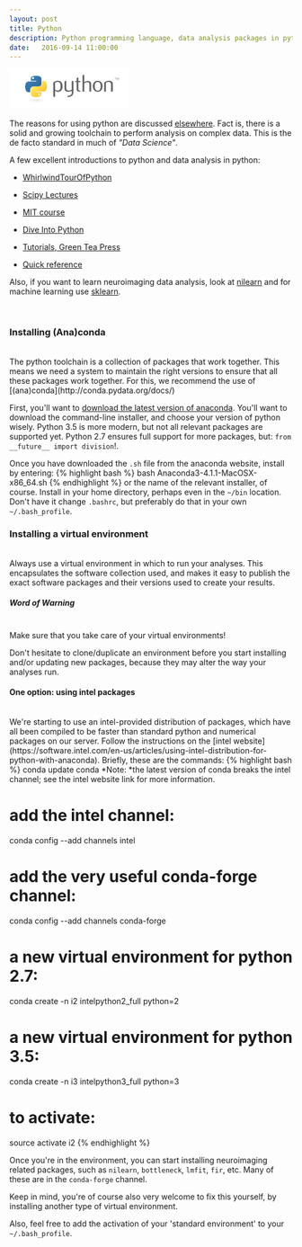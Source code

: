 ```yaml
---
layout: post
title: Python
description: Python programming language, data analysis packages in python and toolchain install on Aeneas/Ascanius.
date:   2016-09-14 11:00:00
---
```


<img class="col one right" src="/img/IT/python-logo.png">

The reasons for using python are discussed [elsewhere](http://journal.frontiersin.org/researchtopic/8/python-in-neuroscience). Fact is, there is a solid and growing toolchain to perform analysis on complex data. This is the de facto standard in much of *"Data Science"*. 
<br />

A few excellent introductions to python and data analysis in python:

- [WhirlwindTourOfPython](https://github.com/jakevdp/WhirlwindTourOfPython)

- [Scipy Lectures](http://scipy-lectures.github.io/)

- [MIT course](http://ocw.mit.edu/courses/electrical-engineering-and-computer-scince/6-00-introduction-to-computer-science-and-programming-fall-2008/vido-lectures/)

- [Dive Into Python](http://www.diveintopython.net/)

- [Tutorials, Green Tea Press](http://www.greenteapress.com/)

- [Quick reference](http://rgruet.free.fr/PQR27/PQR2.7.html)


Also, if you want to learn neuroimaging data analysis, look at [nilearn](https://nilearn.github.io) and for machine learning use [sklearn](http://scikit-learn.org/stable/).

<br />

### Installing (Ana)conda
<br />
The python toolchain is a collection of packages that work together. This means we need a system to maintain the right versions to ensure that all these packages work together. For this, we recommend the use of [(ana)conda](http://conda.pydata.org/docs/)
<br />

First, you'll want to [download the latest version of anaconda](https://www.continuum.io/downloads). You'll want to download the command-line installer, and choose your version of python wisely. Python 3.5 is more modern, but not all relevant packages are supported yet. Python 2.7 ensures full support for more packages, but: `from __future__ import division`!. 

Once you have downloaded the `.sh` file from the anaconda website, install by entering:
{% highlight bash %}
bash Anaconda3-4.1.1-MacOSX-x86_64.sh 
{% endhighlight %}
or the name of the relevant installer, of course. Install in your home directory, perhaps even in the `~/bin` location. Don't have it change `.bashrc`, but preferably do that in your own `~/.bash_profile`. 

### Installing a virtual environment
<br />
Always use a virtual environment in which to run your analyses. This encapsulates the software collection used, and makes it easy to publish the exact software packages and their versions used to create your results. 

##### Word of Warning
<br />
Make sure that you take care of your virtual environments!

Don't hesitate to clone/duplicate an environment before you start installing and/or updating new packages, because they may alter the way your analyses run.

#### One option: using intel packages
<br />
We're starting to use an intel-provided distribution of packages, which have all been compiled to be faster than standard python and numerical packages on our server. Follow the instructions on the [intel website](https://software.intel.com/en-us/articles/using-intel-distribution-for-python-with-anaconda).
Briefly, these are the commands:
{% highlight bash %}
conda update conda
*Note: *the latest version of conda breaks the intel channel; see the intel website link for more information.

# add the intel channel:
conda config --add channels intel

# add the very useful conda-forge channel:
conda config --add channels conda-forge

# a new virtual environment for python 2.7:
conda create -n i2 intelpython2_full python=2

# a new virtual environment for python 3.5:
conda create -n i3 intelpython3_full python=3

# to activate:
source activate i2
{% endhighlight %}

Once you're in the environment, you can start installing neuroimaging related packages, such as `nilearn`, `bottleneck`, `lmfit`, `fir`, etc. Many of these are in the `conda-forge` channel. 

Keep in mind, you're of course also very welcome to fix this yourself, by installing another type of virtual environment.

Also, feel free to add the activation of your 'standard environment' to your `~/.bash_profile`.










